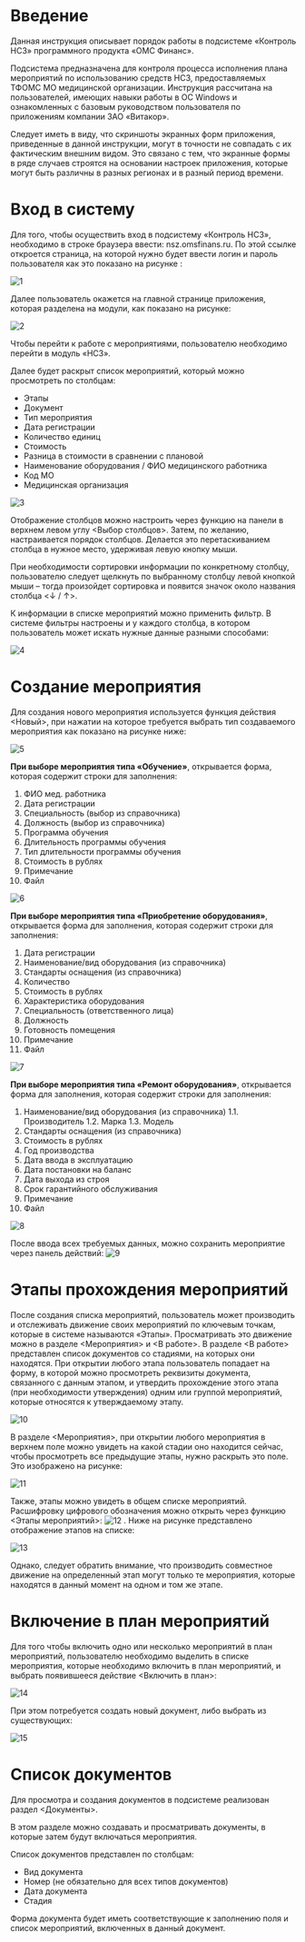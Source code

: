 <!-- TITLE: Порядок настройки данных для работы в подсистеме «Контроль НСЗ» -->
<!-- SUBTITLE: Рабочая инструкция пользователя -->

# Введение
Данная инструкция описывает порядок работы в подсистеме «Контроль НСЗ» программного продукта «ОМС Финанс».

Подсистема предназначена для контроля процесса исполнения плана мероприятий по использованию средств НСЗ, предоставляемых ТФОМС МО медицинской организации.
Инструкция рассчитана на пользователей, имеющих навыки работы в ОС Windows и ознакомленных с базовым руководством пользователя по приложениям компании ЗАО «Витакор».

Следует иметь в виду, что скриншоты экранных форм приложения, приведенные в данной инструкции, могут в точности не совпадать с их фактическим внешним видом. Это связано с тем, что экранные формы в ряде случаев строятся на основании настроек приложения, которые могут быть различны в разных регионах и в разный период времени.

# Вход в систему 
Для того, чтобы осуществить вход в подсистему «Контроль НСЗ», необходимо в строке браузера ввести: nsz.omsfinans.ru.
По этой ссылке откроется страница, на которой нужно будет ввести логин и пароль пользователя как это показано на рисунке : 

![1](/uploads/kontrol-nsz-web/1.png "1")

Далее пользователь окажется на главной странице приложения, которая разделена на модули, как показано на рисунке:

![2](/uploads/kontrol-nsz-web/2.png "2")

Чтобы перейти к работе с мероприятиями, пользователю необходимо перейти в модуль «НСЗ».

Далее будет раскрыт список мероприятий, который можно просмотреть по столбцам:
* 	Этапы
* 	Документ
* 	Тип мероприятия
* 	Дата регистрации
* 	Количество единиц
* 	Стоимость
* 	Разница в стоимости в сравнении с плановой
* 	Наименование оборудования / ФИО медицинского работника
* 	Код МО
* 	Медицинская организация

![3](/uploads/kontrol-nsz-web/3.png "3")

Отображение столбцов можно настроить через функцию на панели в верхнем левом углу <Выбор столбцов>. Затем, по желанию, настраивается порядок столбцов. Делается это перетаскиванием столбца в нужное место, удерживая левую кнопку мыши.

При необходимости сортировки информации по конкретному столбцу, пользователю следует щелкнуть по выбранному столбцу левой кнопкой мыши – тогда произойдет сортировка и появится значок около названия столбца <↓ / ↑>.

К информации в списке мероприятий можно применить фильтр. В системе фильтры настроены и у каждого столбца, в котором пользователь может искать нужные данные разными способами:

![4](/uploads/kontrol-nsz-web/4.png "4")

# Создание мероприятия
Для создания нового мероприятия используется функция действия <Новый>, при нажатии на которое требуется выбрать тип создаваемого мероприятия как показано на рисунке ниже:

![5](/uploads/kontrol-nsz-web/5.png "5")
 
**При выборе мероприятия типа «Обучение»**, открывается форма, которая содержит строки для заполнения:
1.	ФИО мед. работника
2.	Дата регистрации
3.	Специальность (выбор из справочника)
4.	Должность (выбор из справочника)
5.	Программа обучения
6.	Длительность программы обучения
7.	Тип длительности программы обучения
8.	Стоимость в рублях
9.	Примечание
10.	Файл

![6](/uploads/kontrol-nsz-web/6.png "6")

**При выборе мероприятия типа «Приобретение оборудования»**, открывается форма для заполнения, которая содержит строки для заполнения:
1.	Дата регистрации
1.	Наименование/вид оборудования (из справочника) 
2.	Стандарты оснащения (из справочника)
3.	Количество
4.	Стоимость в рублях
5.	Характеристика оборудования
6.	Специальность (ответственного лица)
7.	Должность
8.	Готовность помещения
9.	Примечание
10.	Файл

![7](/uploads/kontrol-nsz-web/7.png "7")

**При выборе мероприятия типа «Ремонт оборудования»**, открывается форма для заполнения, которая содержит строки для заполнения:
1.	Наименование/вид оборудования (из справочника) 
1.1.	Производитель
1.2.	Марка
1.3.	Модель
2.	Стандарты оснащения (из справочника)
3.	Стоимость в рублях
4.	Год производства
5.	Дата ввода в эксплуатацию
6.	Дата постановки на баланс
7.	Дата выхода из строя
8.	Срок гарантийного обслуживания
9.	Примечание
10.	Файл

![8](/uploads/kontrol-nsz-web/8.png "8")

После ввода всех требуемых данных, можно сохранить мероприятие через панель действий: ![9](/uploads/kontrol-nsz-web/9.png "9")

# Этапы прохождения мероприятий
После создания списка мероприятий, пользователь может производить и отслеживать движение своих мероприятий по ключевым точкам, которые в системе называются «Этапы». Просматривать это движение можно в разделе <Мероприятия> и <В работе>.
В разделе <В работе> представлен список документов со стадиями, на которых они находятся. При открытии любого этапа пользователь попадает на форму, в которой можно просмотреть реквизиты документа, связанного с данным этапом, и утвердить прохождение этого этапа (при необходимости утверждения) одним или группой мероприятий, которые относятся к утверждаемому этапу.

![10](/uploads/kontrol-nsz-web/10.png "10")
 
В разделе <Мероприятия>, при открытии любого мероприятия в верхнем поле можно увидеть на какой стадии оно находится сейчас, чтобы просмотреть все предыдущие этапы, нужно раскрыть это поле. Это изображено на рисунке:

![11](/uploads/kontrol-nsz-web/11.png "11")

Также, этапы можно увидеть в общем списке мероприятий. Расшифровку цифрового обозначения можно открыть через функцию
<Этапы мероприятий>: ![12](/uploads/kontrol-nsz-web/12.png "12") . Ниже на рисунке представлено отображение этапов на списке:

![13](/uploads/kontrol-nsz-web/13.png "13")

Однако, следует обратить внимание, что производить совместное движение на определенный этап могут только те мероприятия, которые находятся в данный момент на одном и том же этапе.

# Включение в план мероприятий

Для того чтобы включить одно или несколько мероприятий в план мероприятий, пользователю необходимо выделить в списке мероприятия, которые необходимо включить в план мероприятий, и выбрать появившееся действие <Включить в план>:

![14](/uploads/kontrol-nsz-web/14.png "14")

При этом потребуется создать новый документ, либо выбрать из существующих:

![15](/uploads/kontrol-nsz-web/15.png "15")

# Список документов

Для просмотра и создания документов в подсистеме реализован раздел <Документы>.

В этом разделе можно создавать и просматривать документы, в которые затем будут включаться мероприятия.

Список документов представлен по столбцам:
* 	Вид документа
* 	Номер (не обязательно для всех типов документов)
* 	Дата документа
* 	Стадия

Форма документа будет иметь соответствующие к заполнению поля и список мероприятий, включенных в данный документ.

